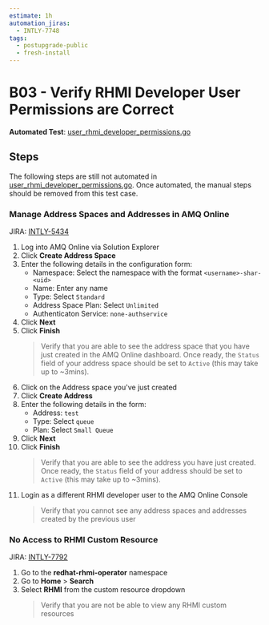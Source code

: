 ```yaml
---
estimate: 1h
automation_jiras:
  - INTLY-7748
tags:
  - postupgrade-public
  - fresh-install
---
```


# B03 - Verify RHMI Developer User Permissions are Correct

**Automated Test**: [user_rhmi_developer_permissions.go](https://github.com/integr8ly/integreatly-operator/blob/master/test/common/user_rhmi_developer_permissions.go)

## Steps

The following steps are still not automated in [user_rhmi_developer_permissions.go](https://github.com/integr8ly/integreatly-operator/blob/master/test/common/user_rhmi_developer_permissions.go). Once automated, the manual steps should be removed from this test case.

### Manage Address Spaces and Addresses in AMQ Online

JIRA: [INTLY-5434](https://issues.redhat.com/browse/INTLY-5434)

1. Log into AMQ Online via Solution Explorer
2. Click **Create Address Space**
3. Enter the following details in the configuration form:
   - Namespace: Select the namespace with the format `<username>-shar-<uid>`
   - Name: Enter any name
   - Type: Select `Standard`
   - Address Space Plan: Select `Unlimited`
   - Authenticaton Service: `none-authservice`
4. Click **Next**
5. Click **Finish**
   > Verify that you are able to see the address space that you have just created in the AMQ Online dashboard. Once ready, the `Status` field of your address space should be set to `Active` (this may take up to ~3mins).
6. Click on the Address space you've just created
7. Click **Create Address**
8. Enter the following details in the form:
   - Address: `test`
   - Type: Select `queue`
   - Plan: Select `Small Queue`
9. Click **Next**
10. Click **Finish**
    > Verify that you are able to see the address you have just created. Once ready, the `Status` field of your address should be set to `Active` (this may take up to ~3mins).
11. Login as a different RHMI developer user to the AMQ Online Console
    > Verify that you cannot see any address spaces and addresses created by the previous user

### No Access to RHMI Custom Resource

JIRA: [INTLY-7792](https://issues.redhat.com/browse/INTLY-7792)

1. Go to the **redhat-rhmi-operator** namespace
2. Go to **Home** > **Search**
3. Select **RHMI** from the custom resource dropdown
   > Verify that you are not be able to view any RHMI custom resources
